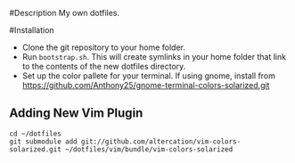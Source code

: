 #Description
My own dotfiles. 

#Installation

* Clone the git repository to your home folder.
* Run `bootstrap.sh`. This will create symlinks in your home folder that 
link to the contents of the new dotfiles directory.
* Set up the color pallete for your terminal. If using gnome, install from https://github.com/Anthony25/gnome-terminal-colors-solarized.git


## Adding New Vim Plugin
```
cd ~/dotfiles
git submodule add git://github.com/altercation/vim-colors-solarized.git ~/dotfiles/vim/bundle/vim-colors-solarized
```



